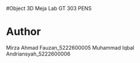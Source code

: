 #Object
3D Meja Lab GT 303 PENS

# Author
Mirza Ahmad Fauzan_5222600005
Muhammad Iqbal Andriansyah_5222600006
